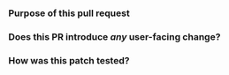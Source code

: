 ### Purpose of this pull request

### Does this PR introduce _any_ user-facing change?


### How was this patch tested?
